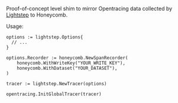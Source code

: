 Proof-of-concept level shim to mirror Opentracing data collected by
[Lightstep](github.com/lightstep/lightstep-tracer-go) to Honeycomb.

Usage:

```
options := lightstep.Options{
  // ...
}

options.Recorder := honeycomb.NewSpanRecorder(
    honeycomb.WithWriteKey("YOUR_WRITE_KEY"),
    honeycomb.WithDataset("YOUR_DATASET"),
)

tracer := lightstep.NewTracer(options)

opentracing.InitGlobalTracer(tracer)
```
